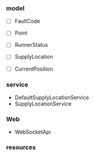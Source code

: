 ### model
- [ ] FaultCode
- [ ] Point
- [ ] RunnerStatus
- [ ] SupplyLocation
- [ ] CurrentPosition


### service
- DefaultSupplyLocationService
- SupplyLocationService

### Web
- WebSocketApi

### resources